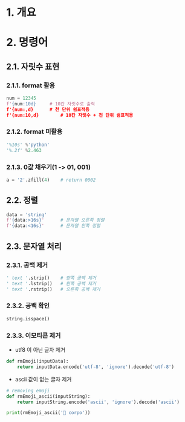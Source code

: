# 1. 개요

# 2. 명령어

## 2.1. 자릿수 표현

### 2.1.1. format 활용

```python
num = 12345
f'{num:10d}		# 10칸 자릿수로 출력
f'{num:,d}		# 천 단위 쉼표적용
f'{num:10,d}		# 10칸 자릿수 + 천 단위 쉼표적용
```

### 2.1.2. format 미활용

```python
'%10s' %'python'
'%.2f' %2.463
```

### 2.1.3. 0값 채우기(1 -> 01, 001)

```python
a = '2'.zfill(4)	# return 0002
```

## 2.2. 정렬

```python
data = 'string'
f'{data:>16s}'		# 문자열 오른쪽 정렬
f'{data:<16s}'		# 문자열 왼쪽 정렬
```

## 2.3. 문자열 처리

### 2.3.1. 공백 제거

```python
' text '.strip()	# 양쪽 공백 제거
' text '.lstrip()	# 왼쪽 공백 제거
' text '.rstrip()	# 오른쪽 공백 제거
```

### 2.3.2. 공백 확인

```python
string.isspace()
```

### 2.3.3. 이모티콘 제거

- utf8 이 아닌 글자 제거

```python
def rmEmoji(inputData):
    return inputData.encode('utf-8', 'ignore').decode('utf-8')
```

- ascii 값이 없는 글자 제거

```python
# removing emoji
def rmEmoji_ascii(inputString):
    return inputString.encode('ascii', 'ignore').decode('ascii')

print(rmEmoji_ascii('🏡 corpo'))
```


